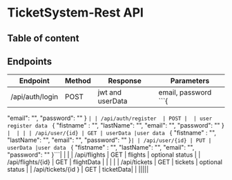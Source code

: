 # TicketSystem-Rest API

## Table of content


## Endpoints
| Endpoint  | Method | Response | Parameters |
| ------------- | ------------- | ------------- | ------------- |
| /api/auth/login | POST | jwt and userData | email, password ```{
"email": "",
"password": ""
} ```|
| /api/auth/register  | POST |  | user register data ``` {
"fistname" : "", 
"lastName": "", 
"email": "",
"password": ""
} ```| 
| |
| /api/user/{id} | GET | userData |user data ``` {
"fistname" : "", 
"lastName": "", 
"email": "",
"password": ""
}```|
| /api/user/{id} | PUT | userData |user data ``` {
"fistname" : "", 
"lastName": "", 
"email": "",
"password": ""
}```|
| |
| /api/flights | GET | flights | optional status |
| /api/flights/{id} | GET | flightData | |
| |
| /api/tickets | GET | tickets | optional status |
| /api/tickets/{id } | GET | ticketData| |
|||||

##

